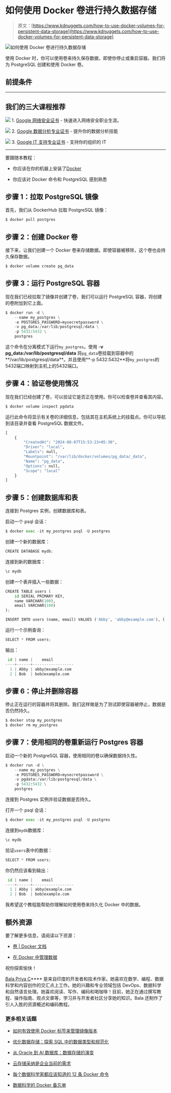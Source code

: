 # 如何使用 Docker 卷进行持久数据存储

> 原文：[https://www.kdnuggets.com/how-to-use-docker-volumes-for-persistent-data-storage](https://www.kdnuggets.com/how-to-use-docker-volumes-for-persistent-data-storage)

![如何使用 Docker 卷进行持久数据存储](../Images/77e40aefad5bc5fdb7a05f51fb881cf8.png)

使用 Docker 时，你可以使用卷来持久保存数据，即使你停止或重启容器。我们将为 PostgreSQL 创建和使用 Docker 卷。

## 前提条件

* * *

## 我们的三大课程推荐

![](../Images/0244c01ba9267c002ef39d4907e0b8fb.png) 1\. [Google 网络安全证书](https://www.kdnuggets.com/google-cybersecurity) - 快速进入网络安全职业生涯。

![](../Images/e225c49c3c91745821c8c0368bf04711.png) 2\. [Google 数据分析专业证书](https://www.kdnuggets.com/google-data-analytics) - 提升你的数据分析技能

![](../Images/0244c01ba9267c002ef39d4907e0b8fb.png) 3\. [Google IT 支持专业证书](https://www.kdnuggets.com/google-itsupport) - 支持你的组织的 IT

* * *

要跟随本教程：

+   你应该在你的机器上安装了[Docker](https://docs.docker.com/get-docker/)

+   你应该对 Docker 命令和 PostgreSQL 感到熟悉

## 步骤 1：拉取 PostgreSQL 镜像

首先，我们从 DockerHub 拉取 PostgreSQL 镜像：

```py
$ docker pull postgres
```

## 步骤 2：创建 Docker 卷

接下来，让我们创建一个 Docker 卷来存储数据。即使容器被移除，这个卷也会持久保存数据。

```py
$ docker volume create pg_data
```

## 步骤 3：运行 PostgreSQL 容器

现在我们已经拉取了镜像并创建了卷，我们可以运行 PostgreSQL 容器，将创建的卷附加到它上面。

```py
$ docker run -d \
	--name my_postgres \
	-e POSTGRES_PASSWORD=mysecretpassword \
	-v pg_data:/var/lib/postgresql/data \
	-p 5432:5432 \
	postgres
```

这个命令在分离模式下运行`my_postgres`。使用 -**v pg_data:/var/lib/postgresql/data** 将`pg_data`卷挂载到容器中的**/var/lib/postgresql/data**。并且使用**-p 5432:5432**将`my_postgres`的5432端口映射到主机上的5432端口。

## 步骤 4：验证卷使用情况

现在我们已经创建了卷，可以验证它是否正在使用。你可以检查卷并查看其内容。

```py
$ docker volume inspect pgdata
```

运行此命令将显示有关卷的详细信息，包括其在主机系统上的挂载点。你可以导航到该目录并查看 PostgreSQL 数据文件。

```py
[
	{
    	"CreatedAt": "2024-08-07T15:53:23+05:30",
    	"Driver": "local",
    	"Labels": null,
    	"Mountpoint": "/var/lib/docker/volumes/pg_data/_data",
    	"Name": "pg_data",
    	"Options": null,
    	"Scope": "local"
	}
]
```

## 步骤 5：创建数据库和表

连接到 Postgres 实例，创建数据库和表。

启动一个 psql 会话：

```py
$ docker exec -it my_postgres psql -U postgres
```

创建一个新的数据库：

```py
CREATE DATABASE mydb;
```

连接到新的数据库：

```py
\c mydb
```

创建一个表并插入一些数据：

```py
CREATE TABLE users (
    id SERIAL PRIMARY KEY,
    name VARCHAR(100),
    email VARCHAR(100)
);

INSERT INTO users (name, email) VALUES ('Abby', 'abby@example.com'), ('Bob', 'bob@example.com');
```

运行一个示例查询：

```py
SELECT * FROM users;
```

输出：

```py
 id | name |  	email  	 
----+------+------------------
  1 | Abby | abby@example.com
  2 | Bob  | bob@example.com
```

## 步骤 6：停止并删除容器

停止正在运行的容器并将其删除。我们这样做是为了测试即使容器被停止，数据是否仍然持久。

```py
$ docker stop my_postgres
$ docker rm my_postgres
```

## 步骤 7：使用相同的卷重新运行 Postgres 容器

启动一个新的 PostgreSQL 容器，使用相同的卷以确保数据持久性。

```py
$ docker run -d \
	--name my_postgres \
	-e POSTGRES_PASSWORD=mysecretpassword \
	-v pgdata:/var/lib/postgresql/data \
	-p 5432:5432 \
	postgres
```

连接到 Postgres 实例并验证数据是否持久。

打开一个 psql 会话：

```py
$ docker exec -it my_postgres psql -U postgres
```

连接到`mydb`数据库：

```py
\c mydb
```

验证`users`表中的数据：

```py
SELECT * FROM users;
```

你仍然应该看到输出：

```py
 id | name |  	email  	 
----+------+------------------
  1 | Abby | abby@example.com
  2 | Bob  | bob@example.com
```

我希望这个教程能帮助你理解如何使用卷来持久化 Docker 中的数据。

## 额外资源

要了解更多信息，请阅读以下资源：

+   [卷 | Docker 文档](https://docs.docker.com/storage/volumes/)

+   [在 Docker 中管理数据](https://docs.docker.com/storage/)

祝你探索愉快！

**[](https://twitter.com/balawc27)**[Bala Priya C](https://www.kdnuggets.com/wp-content/uploads/bala-priya-author-image-update-230821.jpg)**** 是来自印度的开发者和技术作家。她喜欢在数学、编程、数据科学和内容创作的交汇点上工作。她的兴趣和专业领域包括 DevOps、数据科学和自然语言处理。她喜欢阅读、写作、编码和喝咖啡！目前，她正在通过撰写教程、操作指南、观点文章等，学习并与开发者社区分享她的知识。Bala 还制作了引人入胜的资源概述和编码教程。

### 更多相关话题

+   [如何有效使用 Docker 标签来管理镜像版本](https://www.kdnuggets.com/how-to-use-docker-tags-to-manage-image-versions-effectively)

+   [优化数据存储：探索 SQL 中的数据类型和规范化](https://www.kdnuggets.com/optimizing-data-storage-exploring-data-types-and-normalization-in-sql)

+   [从 Oracle 到 AI 数据库：数据存储的演变](https://www.kdnuggets.com/2022/02/oracle-databases-ai-evolution-data-storage.html)

+   [云存储采纳是企业当前的需求](https://www.kdnuggets.com/2022/02/cloud-storage-adoption-need-hour-business.html)

+   [每个数据科学家都应该知道的 12 条 Docker 命令](https://www.kdnuggets.com/2023/01/12-docker-commands-every-data-scientist-know.html)

+   [数据科学的 Docker 备忘单](https://www.kdnuggets.com/2023/02/docker-data-science-cheat-sheet.html)
